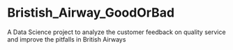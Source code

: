 # Bristish_Airway_GoodOrBad
A Data Science project to analyze the customer feedback on quality service and improve the pitfalls in British Airways
